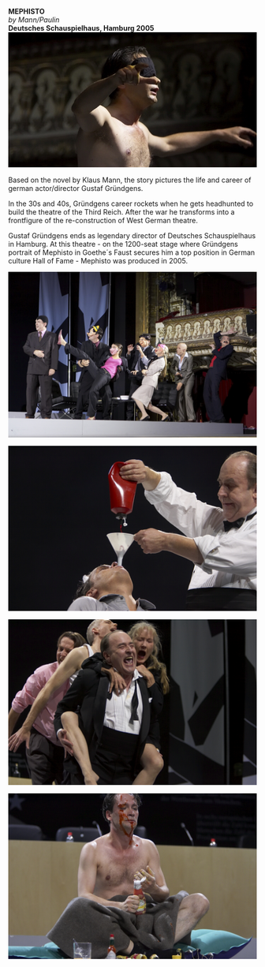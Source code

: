 **MEPHISTO**  
*by Mann/Paulin*  
**Deutsches Schauspielhaus, Hamburg 2005**  
![](/mephistosmall.jpg)

Based on the novel by Klaus Mann, the story pictures the life and career of german actor/director Gustaf Gründgens.

In the 30s and 40s, Gründgens career rockets when he gets headhunted to build the theatre of the Third Reich. After the war he transforms into a frontfigure of the re-construction of West German theatre.

Gustaf Gründgens ends as legendary director of Deutsches Schauspielhaus in Hamburg. At this theatre - on the 1200-seat stage where Gründgens portrait of Mephisto in Goethe´s Faust secures him a top position in German culture Hall of Fame - Mephisto was produced in 2005.

![](/mephisto1.jpg)

![](/mephisto2.jpg)

![](/mephisto3.jpg)

![](/mephisto4.jpg)
